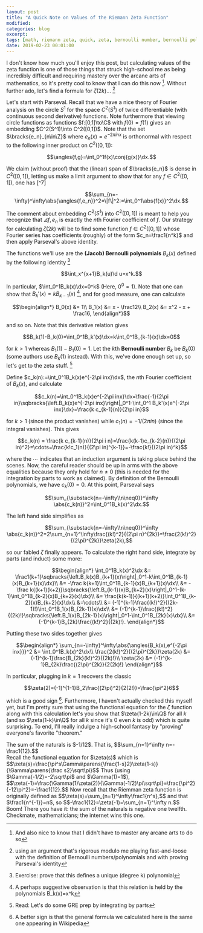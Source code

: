 ```yaml
---
layout: post
title: "A Quick Note on Values of the Riemann Zeta Function"
modified:
categories: blog
excerpt:
tags: [math, riemann zeta, quick, zeta, bernoulli number, bernoulli polynomial]
date: 2019-02-23 00:01:00
---
```


I don't know how much you'll enjoy this post, but calculating values of the zeta function is one of those things that struck high-school me as being incredibly difficult and requiring mastery over the arcane arts of mathematics, so it's pretty cool to know that I can do this now [^1]. Without further ado, let's find a formula for $\zeta(2k)\dots$ [^2]

Let's start with Parseval. Recall that we have a nice theory of Fourier analysis on the circle $S^1$ for the space $C^2(S^1)$ of twice differentiable (with continuous second derivative) functions. Note furthermore that viewing circle functions as functions $f:[0,1]\to\C$ with $f(0)=f(1)$ gives an embedding $C^2(S^1)\into C^2([0,1])$. Note that the set $\bracks{e_n}_{n\in\Z}$ where $e_n(x)=e^{-2\pi inx}$ is orthonormal with respect to the following inner product on $C^2([0,1])$:

$$\angles{f,g}=\int_0^1f(x)\conj{g(x)}\dx.$$

We claim (without proof) that the (linear) span of $\bracks{e_n}$ is dense in $C^2([0,1])$, letting us make a limit argument to show that for any $f\in C^2([0,1])$, one has [^7]

$$\sum_{n=-\infty}^\infty\abs{\angles{f,e_n}}^2=\|f\|^2:=\int_0^1\abs{f(x)}^2\dx.$$

The comment about embedding $C^2(S^1)$ into $C^2([0,1])$ is meant to help you recognize that $\angles{f,e_n}$ is exactly the $n$th Fourier coefficient of $f$. Our strategy for calculating $\zeta(2k)$ will be to find some function $f\in C^2([0,1])$ whose Fourier series has coefficients (roughly) of the form $c_n=\frac1{n^k}$ and then apply Parseval's above identity.

The functions we'll use are the <b>(Jacob) Bernoulli polynomials</b> $B_k(x)$ defined by the following identity [^4]

$$\int_x^{x+1}B_k(u)\d u=x^k.$$

In particular, $\int_0^1B_k(x)\dx=0^k$ (Here, $0^0=1$). Note that one can show that $B_k'(x)=kB_{k-1}(x)$ [^3], and for good measure, one can calculate

$$\begin{align*}
    B_0(x) &= 1\\
    B_1(x) &= x - \frac12\\
    B_2(x) &= x^2 - x + \frac16,
\end{align*}$$

and so on. Note that this derivative relation gives

$$B_k(1)-B_k(0)=\int_0^1B_k'(x)\dx=k\int_0^1B_{k-1}(x)\dx=0$$

for $k>1$ whereas $B_1(1)-B_1(0)=1$. Let the $k$th <b>Bernoulli number</b> $B_k$ be $B_k(0)$ (some authors use $B_k(1)$ instead). With this, we've done enough set up, so let's get to the zeta stuff. [^5]

Define $c_k(n):=\int_0^1B_k(x)e^{-2\pi inx}\dx$, the $n$th Fourier coefficient of $B_k(x)$, and calculate

$$c_k(n)=\int_0^1B_k(x)e^{-2\pi inx}\dx=\frac{-1}{2\pi in}\sqbracks{\left.B_k(x)e^{-2\pi inx}\right|_0^1-\int_0^1 B_k'(x)e^{-2\pi inx}\dx}=\frac{k c_{k-1}(n)}{2\pi in}$$

for $k>1$ (since the product vanishes) while $c_1(n)=-1/(2\pi in)$ (since the integral vanishes). This gives

$$c_k(n) = \frac{k c_{k-1}(n)}{2\pi i n}=\frac{k(k-1)c_{k-2}(n)}{(2\pi in)^2}=\cdots=\frac{k!c_1(n)}{(2\pi in)^{k-1}}=-\frac{k!}{(2\pi in)^k}$$

where the $\cdots$ indicates that an induction argument is taking place behind the scenes. Now, the careful reader should be up in arms with the above equalities because they only hold for $n\neq0$ (this is needed for the integration by parts to work as claimed). By definition of the Bernoulli polynomials, we have $c_k(0)=0$. At this point, Parseval says

$$\sum_{\substack{n=-\infty\\n\neq0}}^\infty \abs{c_k(n)}^2=\int_0^1B_k(x)^2\dx.$$

The left hand side simplifies as

$$\sum_{\substack{n=-\infty\\n\neq0}}^\infty \abs{c_k(n)}^2=2\sum_{n=1}^\infty\frac{(k!)^2}{(2\pi n)^{2k}}=\frac{2(k!)^2}{(2\pi)^{2k}}\zeta(2k),$$

so our fabled $\zeta$ finally appears. To calculate the right hand side, integrate by parts (and induct) some more:

$$\begin{align*}
    \int_0^1B_k(x)^2\dx 
    &= \frac1{k+1}\sqbracks{\left.B_k(x)B_{k+1}(x)\right|_0^1-k\int_0^1B_{k-1}(x)B_{k+1}(x)\dx}\\
    &= -\frac k{k+1}\int_0^1B_{k-1}(x)B_{k+1}(x)\dx\\
    &= -\frac k{(k+1)(k+2)}\sqbracks{\left.B_{k-1}(x)B_{k+2}(x)\right|_0^1-(k-1)\int_0^1B_{k-2}(x)B_{k+2}(x)\dx}\\
    &= \frac{k(k-1)}{(k+1)(k+2)}\int_0^1B_{k-2}(x)B_{k+2}(x)\dx\\
    &=\cdots\\
    &= (-1)^{k-1}\frac{(k!)^2}{(2k-1)!}\int_0^1B_1(x)B_{2k-1}(x)\dx\\
    &= (-1)^{k-1}\frac{(k!)^2}{(2k)!}\sqbracks{\left.B_1(x)B_{2k-1}(x)\right|_0^1-\int_0^1B_{2k}(x)\dx}\\
    &= (-1)^{k-1}B_{2k}\frac{(k!)^2}{(2k)!}.
\end{align*}$$

Putting these two sides together gives

$$\begin{align*}
    \sum_{n=-\infty}^\infty\abs{\angles{B_k(x),e^{-2\pi inx}}}^2 &= \int_0^1B_k(x)^2\dx\\
    \frac{2(k!)^2}{(2\pi)^{2k}}\zeta(2k) &= (-1)^{k-1}\frac{B_{2k}(k!)^2}{(2k)!}\\
    \zeta(2k) &= (-1)^{k-1}B_{2k}\frac{(2\pi)^{2k}}{2(2k)!}
\end{align*}$$

In particular, plugging in $k=1$ recovers the classic

$$\zeta(2)=(-1)^{1-1}B_2\frac{(2\pi)^2}{2(2!)}=\frac{\pi^2}6$$

which is a good sign [^6]. Furthermore, I haven't actually checked this myself yet, but I'm pretty sure that using the functional equation for the $\zeta$ function along with this calculation let's you show that $\zeta(1-2k)\in\Q$ for all $k$ (and so $\zeta(1-k)\in\Q$ for all $k$ since it's 0 even $k$ is odd) which is quite surprising. To end, I'll really indulge a high-school fantasy by "proving" everyone's favorite "theorem."

<div class="theorem" name="The Best One">
    The sum of the naturals is $-1/12$. That is,
    $$\sum_{n=1}^\infty n=-\frac1{12}.$$
</div> 
<div class="proof4">
    Recall the functional equation for $\zeta(s)$ which is
    $$\zeta(s)=\frac{\pi^s\Gamma\parens{\frac{1-s}2}\zeta(1-s)}{\Gamma\parens{\frac s2}\sqrt\pi}$$
    Thus (using $\Gamma(-1/2)=-2\sqrt\pi$ and $\Gamma(1)=1$),
    $$\zeta(-1)=\frac{\Gamma(1)\zeta(2)}{\Gamma(-1/2)\pi\sqrt\pi}=\frac{\pi^2}{-12\pi^2}=-\frac1{12}.$$
    Now recall that the Riemman zeta function is originally defined as
    $$\zeta(s)=\sum_{n=1}^\infty\frac1{n^s},$$
    and that $\frac1{n^{-1}}=n$, so 
    $$-\frac1{12}=\zeta(-1)=\sum_{n=1}^\infty n.$$
    Boom! There you have it: the sum of the naturals is negative one twelfth. Checkmate, mathematicians; the internet wins this one.
</div>

[^1]: And also nice to know that I didn't have to master any arcane arts to do so
[^2]: using an argument that's rigorous modulo me playing fast-and-loose with the definition of Bernoulli numbers/polynomials and with proving Parseval's identity
[^3]: A perhaps suggestive observation is that this relation is held by the polynomials B_k(x)=x^k
[^4]: Exercise: prove that this defines a unique (degree k) polynomial
[^5]: Read: Let's do some GRE prep by integrating by parts
[^6]: A better sign is that the general formula we calculated here is the same one appearing in Wikipedia
